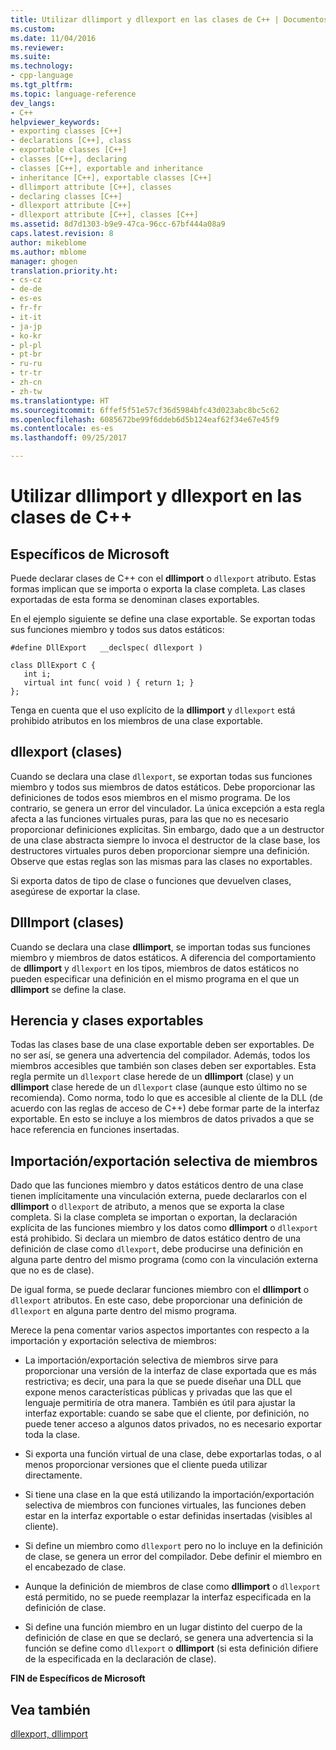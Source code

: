 ```yaml
---
title: Utilizar dllimport y dllexport en las clases de C++ | Documentos de Microsoft
ms.custom: 
ms.date: 11/04/2016
ms.reviewer: 
ms.suite: 
ms.technology:
- cpp-language
ms.tgt_pltfrm: 
ms.topic: language-reference
dev_langs:
- C++
helpviewer_keywords:
- exporting classes [C++]
- declarations [C++], class
- exportable classes [C++]
- classes [C++], declaring
- classes [C++], exportable and inheritance
- inheritance [C++], exportable classes [C++]
- dllimport attribute [C++], classes
- declaring classes [C++]
- dllexport attribute [C++]
- dllexport attribute [C++], classes [C++]
ms.assetid: 8d7d1303-b9e9-47ca-96cc-67bf444a08a9
caps.latest.revision: 8
author: mikeblome
ms.author: mblome
manager: ghogen
translation.priority.ht:
- cs-cz
- de-de
- es-es
- fr-fr
- it-it
- ja-jp
- ko-kr
- pl-pl
- pt-br
- ru-ru
- tr-tr
- zh-cn
- zh-tw
ms.translationtype: HT
ms.sourcegitcommit: 6ffef5f51e57cf36d5984bfc43d023abc8bc5c62
ms.openlocfilehash: 6085672be99f6ddeb6d5b124eaf62f34e67e45f9
ms.contentlocale: es-es
ms.lasthandoff: 09/25/2017

---
```

# <a name="using-dllimport-and-dllexport-in-c-classes"></a>Utilizar dllimport y dllexport en las clases de C++
## <a name="microsoft-specific"></a>Específicos de Microsoft  
 Puede declarar clases de C++ con el **dllimport** o `dllexport` atributo. Estas formas implican que se importa o exporta la clase completa. Las clases exportadas de esta forma se denominan clases exportables.  
  
 En el ejemplo siguiente se define una clase exportable. Se exportan todas sus funciones miembro y todos sus datos estáticos:  
  
```  
#define DllExport   __declspec( dllexport )  
  
class DllExport C {  
   int i;  
   virtual int func( void ) { return 1; }  
};  
```  
  
 Tenga en cuenta que el uso explícito de la **dllimport** y `dllexport` está prohibido atributos en los miembros de una clase exportable.  
  
##  <a name="_pluslang_using_dllimport_and_dllexport_in_c2b2bdllexportclasses"></a>dllexport (clases)  
 Cuando se declara una clase `dllexport`, se exportan todas sus funciones miembro y todos sus miembros de datos estáticos. Debe proporcionar las definiciones de todos esos miembros en el mismo programa. De los contrario, se genera un error del vinculador. La única excepción a esta regla afecta a las funciones virtuales puras, para las que no es necesario proporcionar definiciones explícitas. Sin embargo, dado que a un destructor de una clase abstracta siempre lo invoca el destructor de la clase base, los destructores virtuales puros deben proporcionar siempre una definición. Observe que estas reglas son las mismas para las clases no exportables.  
  
 Si exporta datos de tipo de clase o funciones que devuelven clases, asegúrese de exportar la clase.  
  
##  <a name="_pluslang_dllexport_classesdllexportclasses"></a>DllImport (clases)  
 Cuando se declara una clase **dllimport**, se importan todas sus funciones miembro y miembros de datos estáticos. A diferencia del comportamiento de **dllimport** y `dllexport` en los tipos, miembros de datos estáticos no pueden especificar una definición en el mismo programa en el que un **dllimport** se define la clase.  
  
##  <a name="_pluslang_using_dllimport_and_dllexport_in_c2b2binheritanceandexportableclasses"></a>Herencia y clases exportables  
 Todas las clases base de una clase exportable deben ser exportables. De no ser así, se genera una advertencia del compilador. Además, todos los miembros accesibles que también son clases deben ser exportables. Esta regla permite un `dllexport` clase herede de un **dllimport** (clase) y un **dllimport** clase herede de un `dllexport` clase (aunque esto último no se recomienda). Como norma, todo lo que es accesible al cliente de la DLL (de acuerdo con las reglas de acceso de C++) debe formar parte de la interfaz exportable. En esto se incluye a los miembros de datos privados a que se hace referencia en funciones insertadas.  
  
##  <a name="_pluslang_using_dllimport_and_dllexport_in_c2b2bselectivememberimportexport"></a>Importación/exportación selectiva de miembros  
 Dado que las funciones miembro y datos estáticos dentro de una clase tienen implícitamente una vinculación externa, puede declararlos con el **dllimport** o `dllexport` de atributo, a menos que se exporta la clase completa. Si la clase completa se importan o exportan, la declaración explícita de las funciones miembro y los datos como **dllimport** o `dllexport` está prohibido. Si declara un miembro de datos estático dentro de una definición de clase como `dllexport`, debe producirse una definición en alguna parte dentro del mismo programa (como con la vinculación externa que no es de clase).  
  
 De igual forma, se puede declarar funciones miembro con el **dllimport** o `dllexport` atributos. En este caso, debe proporcionar una definición de `dllexport` en alguna parte dentro del mismo programa.  
  
 Merece la pena comentar varios aspectos importantes con respecto a la importación y exportación selectiva de miembros:  
  
-   La importación/exportación selectiva de miembros sirve para proporcionar una versión de la interfaz de clase exportada que es más restrictiva; es decir, una para la que se puede diseñar una DLL que expone menos características públicas y privadas que las que el lenguaje permitiría de otra manera. También es útil para ajustar la interfaz exportable: cuando se sabe que el cliente, por definición, no puede tener acceso a algunos datos privados, no es necesario exportar toda la clase.  
  
-   Si exporta una función virtual de una clase, debe exportarlas todas, o al menos proporcionar versiones que el cliente pueda utilizar directamente.  
  
-   Si tiene una clase en la que está utilizando la importación/exportación selectiva de miembros con funciones virtuales, las funciones deben estar en la interfaz exportable o estar definidas insertadas (visibles al cliente).  
  
-   Si define un miembro como `dllexport` pero no lo incluye en la definición de clase, se genera un error del compilador. Debe definir el miembro en el encabezado de clase.  
  
-   Aunque la definición de miembros de clase como **dllimport** o `dllexport` está permitido, no se puede reemplazar la interfaz especificada en la definición de clase.  
  
-   Si define una función miembro en un lugar distinto del cuerpo de la definición de clase en que se declaró, se genera una advertencia si la función se define como `dllexport` o **dllimport** (si esta definición difiere de la especificada en la declaración de clase).  
  
**FIN de Específicos de Microsoft**  
  
## <a name="see-also"></a>Vea también  
 [dllexport, dllimport](../cpp/dllexport-dllimport.md)
